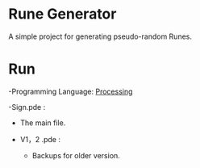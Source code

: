 # Rune Generator

A simple project for generating pseudo-random Runes.

# Run
-Programming Language: [Processing](https://processing.org/download/)

-Sign.pde :
  - The main file.

- V1，2 .pde :
  - Backups for older version.
